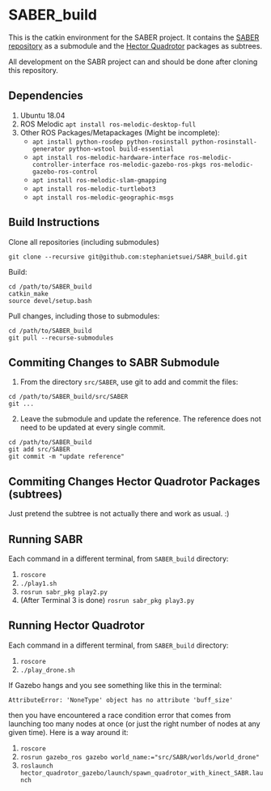 # SABER\_build

This is the catkin environment for the SABER project. It contains the [SABER repository](https://github.com/AlexS28/SABER) as a submodule and the [Hector Quadrotor](http://wiki.ros.org/hector_quadrotor) packages as subtrees.

All development on the SABR project can and should be done after cloning this repository.


## Dependencies

1. Ubuntu 18.04
2. ROS Melodic `apt install ros-melodic-desktop-full`
3. Other ROS Packages/Metapackages (Might be incomplete):
    - `apt install python-rosdep python-rosinstall python-rosinstall-generator python-wstool build-essential`
    - `apt install ros-melodic-hardware-interface ros-melodic-controller-interface ros-melodic-gazebo-ros-pkgs ros-melodic-gazebo-ros-control`
    - `apt install ros-melodic-slam-gmapping`
    - `apt install ros-melodic-turtlebot3`
    - `apt install ros-melodic-geographic-msgs`
 


## Build Instructions

Clone all repositories (including submodules)
```
git clone --recursive git@github.com:stephanietsuei/SABR_build.git 
```

Build:
```
cd /path/to/SABER_build
catkin_make
source devel/setup.bash
```

Pull changes, including those to submodules:
```
cd /path/to/SABER_build
git pull --recurse-submodules
```


## Commiting Changes to SABR Submodule

1. From the directory `src/SABER`, use git to add and commit the files:
```
cd /path/to/SABER_build/src/SABER
git ...
```

2. Leave the submodule and update the reference. The reference does not need to be updated at every single commit.
```
cd /path/to/SABER_build
git add src/SABER
git commit -m "update reference"
```


## Commiting Changes Hector Quadrotor Packages (subtrees)

Just pretend the subtree is not actually there and work as usual. :)


## Running SABR

Each command in a different terminal, from `SABER_build` directory:
1. `roscore`
2. `./play1.sh`
3. `rosrun sabr_pkg play2.py`
4. (After Terminal 3 is done) `rosrun sabr_pkg play3.py`


## Running Hector Quadrotor

Each command in a different terminal, from `SABER_build` directory:
1. `roscore`
2. `./play_drone.sh`

If Gazebo hangs and you see something like this in the terminal:
```
AttributeError: 'NoneType' object has no attribute 'buff_size'
```
then you have encountered a race condition error that comes from launching too many nodes at once (or just the right number of nodes at any given time). Here is a way around it:
1. `roscore`
2. `rosrun gazebo_ros gazebo world_name:="src/SABR/worlds/world_drone"`
3. `roslaunch hector_quadrotor_gazebo/launch/spawn_quadrotor_with_kinect_SABR.launch`
